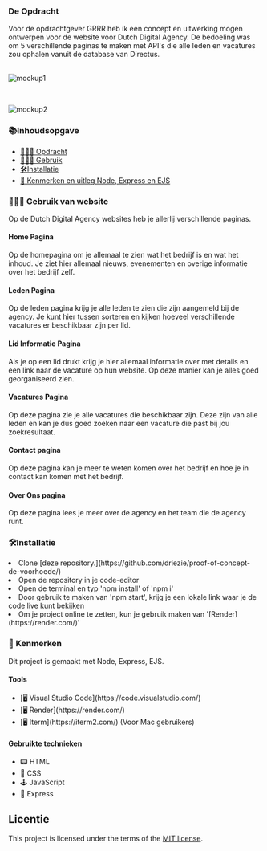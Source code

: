 
<h3 id="#Opdracht">De Opdracht</h3>
Voor de opdrachtgever GRRR heb ik een concept en uitwerking mogen ontwerpen voor de website voor Dutch Digital Agency. De bedoeling was om 5 verschillende paginas te maken met API's die alle leden en vacatures zou ophalen vanuit de database van Directus. 

<br>
<br>

![mockup1](https://github.com/driezie/proof-of-concept-de-voorhoede/assets/80174866/90f801b4-1625-48b8-8c2b-6d1216b2f722)

<br>

![mockup2](https://github.com/driezie/proof-of-concept-de-voorhoede/assets/80174866/3021e4d8-2052-4fc3-a126-f559b945e83c)



<h3>📚Inhoudsopgave</h3>
<ul>
<li><a href="#Opdracht"> 👨🏼‍💼 Opdracht</a></li> 
<li><a href="#Gebruik"> 👩🏽‍💻 Gebruik </a></li>  
 <li><a href="#Installatie"> 🛠Installatie </a></li>
<li><a href="#Kenmerken"> 📱 Kenmerken en uitleg Node, Express en EJS</a></li> 
</ul>
   
<h3 id="#Gebruik"> 👩🏽‍💻 Gebruik van website</h3>
Op de Dutch Digital Agency websites heb je allerlij verschillende paginas.

#### Home Pagina
Op de homepagina om je allemaal te zien wat het bedrijf is en wat het inhoud. Je ziet hier allemaal nieuws, evenementen en overige informatie over het bedrijf zelf.

#### Leden Pagina
Op de leden pagina krijg je alle leden te zien die zijn aangemeld bij de agency. Je kunt hier tussen sorteren en kijken hoeveel verschillende vacatures er beschikbaar zijn per lid.

#### Lid Informatie Pagina
Als je op een lid drukt krijg je hier allemaal informatie over met details en een link naar de vacature op hun website. Op deze manier kan je alles goed georganiseerd zien.

#### Vacatures Pagina
Op deze pagina zie je alle vacatures die beschikbaar zijn. Deze zijn van alle leden en kan je dus goed zoeken naar een vacature die past bij jou zoekresultaat.

#### Contact pagina
Op deze pagina kan je meer te weten komen over het bedrijf en hoe je in contact kan komen met het bedrijf.

#### Over Ons pagina
Op deze pagina lees je meer over de agency en het team die de agency runt.

<h3 id="Installatie"> 🛠Installatie</h3>
<li>Clone [deze repository.](https://github.com/driezie/proof-of-concept-de-voorhoede/)</li>
<li>Open de repository in je code-editor</li>
<li> Open de terminal en typ 'npm install' of 'npm i'</li>
<li>Door gebruik te maken van 'npm start', krijg je een lokale link waar je de code live kunt bekijken</li>
<li>Om je project online te zetten, kun je gebruik maken van '[Render](https://render.com/)'</li>
        
<h3 id="#Kenmerken"> 📱 Kenmerken</h3>
Dit project is gemaakt met Node, Express, EJS. 
<h4>Tools</h4>
<ul>
        <li> [🖥️ Visual Studio Code](https://code.visualstudio.com/)</li>
        <li> [🖥️ Render](https://render.com/) </li>
        <li> [🖥️ Iterm](https://iterm2.com/) (Voor Mac gebruikers)</li>
</ul>

<h4>Gebruikte technieken</h4>
<ul>
<li>📟 HTML</li>
        <li>🎨 CSS</li>
        <li>🕹️ JavaScript</li>
 <li> 🚃 Express </li>
  </ul>      

## Licentie

This project is licensed under the terms of the [MIT license](./LICENSE).

